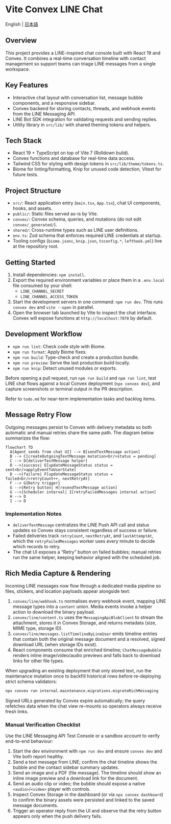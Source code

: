 # Vite Convex LINE Chat

English | [日本語](README-ja.md)

## Overview

This project provides a LINE-inspired chat console built with React 19 and Convex. It combines a real-time conversation timeline with contact management so support teams can triage LINE messages from a single workspace.

## Key Features

- Interactive chat layout with conversation list, message bubble components, and a responsive sidebar.
- Convex backend for storing contacts, threads, and webhook events from the LINE Messaging API.
- LINE Bot SDK integration for validating requests and sending replies.
- Utility library in `src/lib/` with shared theming tokens and helpers.

## Tech Stack

- React 19 + TypeScript on top of Vite 7 (Rolldown build).
- Convex functions and database for real-time data access.
- Tailwind CSS for styling with design tokens in `src/lib/theme/tokens.ts`.
- Biome for linting/formatting, Knip for unused code detection, Vitest for future tests.

## Project Structure

- `src/`: React application entry (`main.tsx`, `App.tsx`), chat UI components, hooks, and assets.
- `public/`: Static files served as-is by Vite.
- `convex/`: Convex schema, queries, and mutations (do not edit `convex/_generated/`).
- `shared/`: Cross-runtime types such as LINE user definitions.
- `env.ts`: Zod schema that enforces required LINE credentials at startup.
- Tooling configs (`biome.jsonc`, `knip.json`, `tsconfig.*`, `lefthook.yml`) live at the repository root.

## Getting Started

1. Install dependencies: `npm install`.
2. Export the required environment variables or place them in a `.env.local` file consumed by your shell:
   - `LINE_CHANNEL_SECRET`
   - `LINE_CHANNEL_ACCESS_TOKEN`
3. Start the development servers in one command: `npm run dev`. This runs `convex dev` and `vite --open` in parallel.
4. Open the browser tab launched by Vite to inspect the chat interface. Convex will expose functions at `http://localhost:7878` by default.

## Development Workflow

- `npm run lint`: Check code style with Biome.
- `npm run format`: Apply Biome fixes.
- `npm run build`: Type-check and create a production bundle.
- `npm run preview`: Serve the last production build locally.
- `npm run knip`: Detect unused modules or exports.

Before opening a pull request, run `npm run build` and `npm run lint`, test LINE chat flows against a local Convex deployment (`npx convex dev`), and capture screenshots or terminal output in the PR description.

Refer to `todo.md` for near-term implementation tasks and backlog items.

## Message Retry Flow

Outgoing messages persist to Convex with delivery metadata so both automatic and manual retries share the same path. The diagram below summarizes the flow:

```mermaid
flowchart TD
  A[Agent sends from chat UI] --> B[sendTextMessage action]
  B --> C[createOutgoingTextMessage mutation<br/>status = pending]
  C --> D[deliverTextMessage helper]
  D -->|success| E[updateMessageStatus status = sent<br/>applyEventToUserState]
  D -->|failure| F[updateMessageStatus status = failed<br/>retryCount++, nextRetryAt]
  F --> G{Retry trigger}
  G -->|Retry button| H[resendTextMessage action]
  G -->|Scheduler interval| I[retryFailedMessages internal action]
  H --> D
  I --> D
```

### Implementation Notes

- `deliverTextMessage` centralizes the LINE Push API call and status updates so Convex stays consistent regardless of success or failure.
- Failed deliveries track `retryCount`, `nextRetryAt`, and `lastAttemptAt`, which the `retryFailedMessages` worker uses every minute to decide which records to retry.
- The chat UI exposes a “Retry” button on failed bubbles; manual retries run the same helper, keeping behavior aligned with the scheduled job.

## Rich Media Capture & Rendering

Incoming LINE messages now flow through a dedicated media pipeline so files, stickers, and location payloads appear alongside text:

1. `convex/line/webhook.ts` normalises every webhook event, mapping LINE message types into a `content` union. Media events invoke a helper action to download the binary payload.
2. `convex/line/content.ts` uses the `MessagingApiBlobClient` to stream the attachment, stores it in Convex Storage, and returns metadata (size, MIME type, storage ID).
3. `convex/line/messages.listTimelineByLineUser` emits timeline entries that contain both the original message document and a resolved, signed download URL (when storage IDs exist).
4. React components consume that enriched timeline; `ChatMessageBubble` renders inline image/video/audio previews and falls back to download links for other file types.

When upgrading an existing deployment that only stored text, run the maintenance mutation once to backfill historical rows before re-deploying strict schema validators:

```bash
npx convex run internal.maintenance.migrations.migrateRichMessaging
```

Signed URLs generated by Convex expire automatically; the query refetches data when the chat view re-mounts so operators always receive fresh links.

### Manual Verification Checklist

Use the LINE Messaging API Test Console or a sandbox account to verify end-to-end behaviour:

1. Start the dev environment with `npm run dev` and ensure `convex dev` and Vite both report healthy.
2. Send a text message from LINE; confirm the chat timeline shows the bubble and the contact sidebar summary updates.
3. Send an image and a PDF (file message). The timeline should show an inline image preview and a download link for the document.
4. Send an audio clip or video; the bubble should expose a native `<audio>`/`<video>` player with controls.
5. Inspect Convex Storage in the dashboard (or via `npx convex dashboard`) to confirm the binary assets were persisted and linked to the saved message documents.
6. Trigger an operator reply from the UI and observe that the retry button appears only when the push delivery fails.
